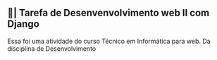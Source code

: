## 📑| Tarefa de Desenvenvolvimento web II com Django

  Essa foi uma atividade do curso Técnico em Informática para web. Da disciplina de Desenvolvimento
 
